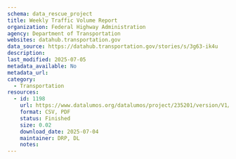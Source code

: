 ```yaml
---
schema: data_rescue_project 
title: Weekly Traffic Volume Report
organization: Federal Highway Administration
agency: Department of Transportation
websites: datahub.transportation.gov
data_source: https://datahub.transportation.gov/stories/s/3g63-ik4u
description: 
last_modified: 2025-07-05
metadata_available: No
metadata_url: 
category:
  - Transportation 
resources:
  - id: 1198
    url: https://www.datalumos.org/datalumos/project/235201/version/V1/view
    format: CSV, PDF
    status: Finished
    size: 0.02
    download_date: 2025-07-04
    maintainer: DRP, DL
    notes: 
---
```

